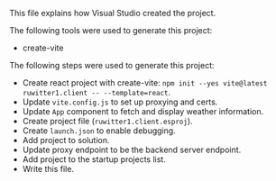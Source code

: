 This file explains how Visual Studio created the project.

The following tools were used to generate this project:
- create-vite

The following steps were used to generate this project:
- Create react project with create-vite: `npm init --yes vite@latest ruwitter1.client -- --template=react`.
- Update `vite.config.js` to set up proxying and certs.
- Update `App` component to fetch and display weather information.
- Create project file (`ruwitter1.client.esproj`).
- Create `launch.json` to enable debugging.
- Add project to solution.
- Update proxy endpoint to be the backend server endpoint.
- Add project to the startup projects list.
- Write this file.
